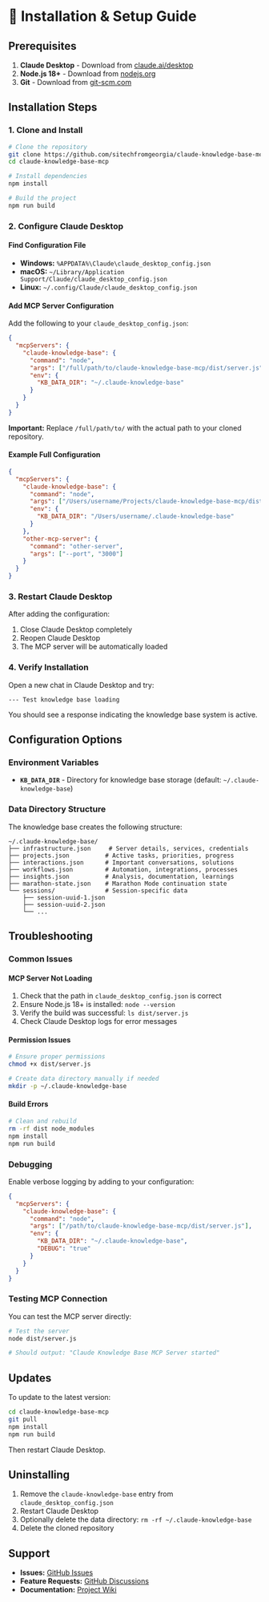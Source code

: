 # 🔧 Installation & Setup Guide

## Prerequisites

1. **Claude Desktop** - Download from [claude.ai/desktop](https://claude.ai/desktop)
2. **Node.js 18+** - Download from [nodejs.org](https://nodejs.org/)
3. **Git** - Download from [git-scm.com](https://git-scm.com/)

## Installation Steps

### 1. Clone and Install
```bash
# Clone the repository
git clone https://github.com/sitechfromgeorgia/claude-knowledge-base-mcp.git
cd claude-knowledge-base-mcp

# Install dependencies
npm install

# Build the project
npm run build
```

### 2. Configure Claude Desktop

#### Find Configuration File
- **Windows:** `%APPDATA%\Claude\claude_desktop_config.json`
- **macOS:** `~/Library/Application Support/Claude/claude_desktop_config.json`
- **Linux:** `~/.config/Claude/claude_desktop_config.json`

#### Add MCP Server Configuration
Add the following to your `claude_desktop_config.json`:

```json
{
  "mcpServers": {
    "claude-knowledge-base": {
      "command": "node",
      "args": ["/full/path/to/claude-knowledge-base-mcp/dist/server.js"],
      "env": {
        "KB_DATA_DIR": "~/.claude-knowledge-base"
      }
    }
  }
}
```

**Important:** Replace `/full/path/to/` with the actual path to your cloned repository.

#### Example Full Configuration
```json
{
  "mcpServers": {
    "claude-knowledge-base": {
      "command": "node",
      "args": ["/Users/username/Projects/claude-knowledge-base-mcp/dist/server.js"],
      "env": {
        "KB_DATA_DIR": "/Users/username/.claude-knowledge-base"
      }
    },
    "other-mcp-server": {
      "command": "other-server",
      "args": ["--port", "3000"]
    }
  }
}
```

### 3. Restart Claude Desktop

After adding the configuration:
1. Close Claude Desktop completely
2. Reopen Claude Desktop
3. The MCP server will be automatically loaded

### 4. Verify Installation

Open a new chat in Claude Desktop and try:

```
--- Test knowledge base loading
```

You should see a response indicating the knowledge base system is active.

## Configuration Options

### Environment Variables

- **`KB_DATA_DIR`** - Directory for knowledge base storage (default: `~/.claude-knowledge-base`)

### Data Directory Structure

The knowledge base creates the following structure:

```
~/.claude-knowledge-base/
├── infrastructure.json     # Server details, services, credentials
├── projects.json          # Active tasks, priorities, progress  
├── interactions.json      # Important conversations, solutions
├── workflows.json         # Automation, integrations, processes
├── insights.json          # Analysis, documentation, learnings
├── marathon-state.json    # Marathon Mode continuation state
└── sessions/              # Session-specific data
    ├── session-uuid-1.json
    ├── session-uuid-2.json
    └── ...
```

## Troubleshooting

### Common Issues

#### MCP Server Not Loading
1. Check that the path in `claude_desktop_config.json` is correct
2. Ensure Node.js 18+ is installed: `node --version`
3. Verify the build was successful: `ls dist/server.js`
4. Check Claude Desktop logs for error messages

#### Permission Issues
```bash
# Ensure proper permissions
chmod +x dist/server.js

# Create data directory manually if needed
mkdir -p ~/.claude-knowledge-base
```

#### Build Errors
```bash
# Clean and rebuild
rm -rf dist node_modules
npm install
npm run build
```

### Debugging

Enable verbose logging by adding to your configuration:

```json
{
  "mcpServers": {
    "claude-knowledge-base": {
      "command": "node",
      "args": ["/path/to/claude-knowledge-base-mcp/dist/server.js"],
      "env": {
        "KB_DATA_DIR": "~/.claude-knowledge-base",
        "DEBUG": "true"
      }
    }
  }
}
```

### Testing MCP Connection

You can test the MCP server directly:

```bash
# Test the server
node dist/server.js

# Should output: "Claude Knowledge Base MCP Server started"
```

## Updates

To update to the latest version:

```bash
cd claude-knowledge-base-mcp
git pull
npm install
npm run build
```

Then restart Claude Desktop.

## Uninstalling

1. Remove the `claude-knowledge-base` entry from `claude_desktop_config.json`
2. Restart Claude Desktop
3. Optionally delete the data directory: `rm -rf ~/.claude-knowledge-base`
4. Delete the cloned repository

## Support

- **Issues:** [GitHub Issues](https://github.com/sitechfromgeorgia/claude-knowledge-base-mcp/issues)
- **Feature Requests:** [GitHub Discussions](https://github.com/sitechfromgeorgia/claude-knowledge-base-mcp/discussions)
- **Documentation:** [Project Wiki](https://github.com/sitechfromgeorgia/claude-knowledge-base-mcp/wiki)
